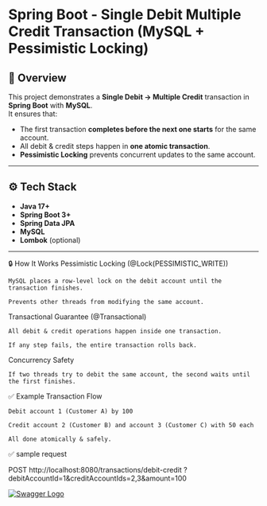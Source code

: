 # Spring Boot - Single Debit Multiple Credit Transaction (MySQL + Pessimistic Locking)

## 📌 Overview
This project demonstrates a **Single Debit → Multiple Credit** transaction in **Spring Boot** with **MySQL**.  
It ensures that:
- The first transaction **completes before the next one starts** for the same account.
- All debit & credit steps happen in **one atomic transaction**.
- **Pessimistic Locking** prevents concurrent updates to the same account.

---

## ⚙️ Tech Stack
- **Java 17+**
- **Spring Boot 3+**
- **Spring Data JPA**
- **MySQL**
- **Lombok** (optional)

---

 
 🔒 How It Works
Pessimistic Locking (@Lock(PESSIMISTIC_WRITE))

    MySQL places a row-level lock on the debit account until the transaction finishes.

    Prevents other threads from modifying the same account.

Transactional Guarantee (@Transactional)

    All debit & credit operations happen inside one transaction.

    If any step fails, the entire transaction rolls back.

Concurrency Safety

    If two threads try to debit the same account, the second waits until the first finishes.

✅ Example Transaction Flow

    Debit account 1 (Customer A) by 100

    Credit account 2 (Customer B) and account 3 (Customer C) with 50 each

    All done atomically & safely.

✅ sample request
 
POST http://localhost:8080/transactions/debit-credit
?debitAccountId=1&creditAccountIds=2,3&amount=100

 
[![Swagger Logo](https://upload.wikimedia.org/wikipedia/commons/a/ab/Swagger-logo.png)](http://localhost:8080/swagger-ui/index.html)


 
 
